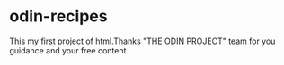 # odin-recipes
This my first project of html.Thanks "THE ODIN PROJECT" team for you guidance and your free content
